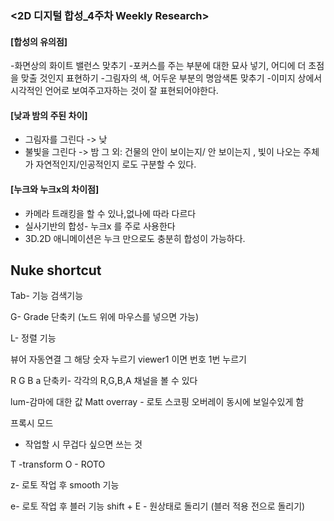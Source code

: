 ### <2D 디지털 합성_4주차 Weekly Research> 


#### [합성의 유의점]
-화면상의 화이트 밸런스 맞추기 
-포커스를 주는 부분에 대한 묘사 넣기, 어디에 더 초점을 맞출 것인지 표현하기 
-그림자의 색, 어두운 부분의 명암색톤 맞추기 
-이미지 상에서 시각적인 언어로 보여주고자하는 것이 잘 표현되어야한다.

#### [낮과 밤의 주된 차이]
- 그림자를 그린다 -> 낮 
- 불빛을 그린다 -> 밤 
그 외: 건물의 안이 보이는지/ 안 보이는지 , 빛이 나오는 주체가 자연적인지/인공적인지 로도 구분할 수 있다.

#### [누크와 누크x의 차이점]
- 카메라 트래킹을 할 수 있나,없나에 따라 다르다 
- 실사기반의 합성- 누크x 를 주로 사용한다 
- 3D.2D 애니메이션은 누크 만으로도 충분히 합성이 가능하다.

## Nuke shortcut

Tab- 기능 검색기능 

G- Grade 단축키 (노드 위에 마우스를 넣으면 가능)

L- 정렬 기능 

뷰어 자동연결 그 해당 숫자 누르기 viewer1 이면 번호 1번 누르기 

R G B a 단축키- 각각의 R,G,B,A 채널을 볼 수 있다  


lum-감마에 대한 값 
Matt overray - 로토 스코핑 오버레이 동시에 보일수있게 함 


프록시 모드 
- 작업할 시 무겁다 싶으면 쓰는 것 


T -transform 
O - ROTO 

z- 로토 작업 후 smooth 기능

e- 로토 작업 후 블러 기능 
shift + E - 원상태로 돌리기 (블러 적용 전으로 돌리기)
